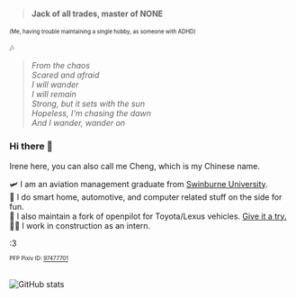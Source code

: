 > #### Jack of all trades, master of NONE
<sub><sup>(Me, having trouble maintaining a single hobby, as someone with ADHD)</sub></sup>

🎶
> <i>From the chaos\
> Scared and afraid\
> I will wander\
> I will remain\
> Strong, but it sets with the sun\
> Hopeless, I'm chasing the dawn\
> And I wander, wander on</i>

### Hi there 👋
Irene here, you can also call me Cheng, which is my Chinese name.

🛩️ I am an aviation management graduate from [Swinburne University](https://swinburne.edu.au).\
🚗 I do smart home, automotive, and computer related stuff on the side for fun.\
🪪 I also maintain a fork of openpilot for Toyota/Lexus vehicles. [Give it a try.](https://github.com/cydia2020/dodgypilot)\
👷‍♀️ I work in construction as an intern.

:3

<sub><sup>PFP Pixiv ID: [97477701](https://www.pixiv.net/artworks/97477701)</sub></sup>


\
![GitHub stats](https://github-readme-stats.vercel.app/api?username=cydia2020&show_icons=true&theme=dark)
